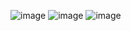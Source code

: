 ![image](https://github.com/user-attachments/assets/b1cb1cb6-dd49-4567-b9cd-c32273d01dc6)
![image](https://github.com/user-attachments/assets/21526244-bc34-41d9-9805-1b35728129e0)
![image](https://github.com/user-attachments/assets/09aefae7-7aa2-4b33-87d4-938947078c73)
